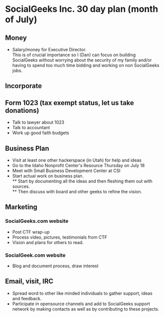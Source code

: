 # SocialGeeks Inc. 30 day plan (month of July)  

## Money  
* Salary/money for Executive Director.  
This is of crucial importance so I (Dan) can focus on building SocialGeeks without worrying about the security of my family and/or having to spend too much time bidding and working on non SocialGeeks jobs.  

## Incorporate  

## Form 1023 (tax exempt status, let us take donations)   
* Talk to lawyer about 1023  
* Talk to accountant  
* Work up good faith budgets  

## Business Plan  
* Visit at least one other hackerspace (in Utah) for help and ideas  
* Go to the Idaho Nonprofit Center's Resource Thursday on July 18  
* Meet with Small Business Development Center at CSI  
* Start actual work on business plan.   
** Start by documenting all the ideas and then fleshing them out with sources.  
** Then discuss with board and other geeks to refine the vision.  

## Marketing  
### SocialGeeks.com website  
* Post CTF wrap-up  
* Process video, pictures, testimonials from CTF  
* Vision and plans for others to read.  

### SocialGeek.com website  
* Blog and document process, draw interest  

## Email, visit, IRC  
* Spread word to other like minded individuals to gather support, ideas and feedback.  
* Participate in opensource channels and add to SocialGeeks support network by making contacts as well as by contributing to these projects.  
 
